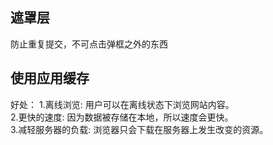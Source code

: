 ## 遮罩层
防止重复提交，不可点击弹框之外的东西

## 使用应用缓存
好处：
1.离线浏览: 用户可以在离线状态下浏览网站内容。  
2.更快的速度: 因为数据被存储在本地，所以速度会更快。  
3.减轻服务器的负载: 浏览器只会下载在服务器上发生改变的资源。  